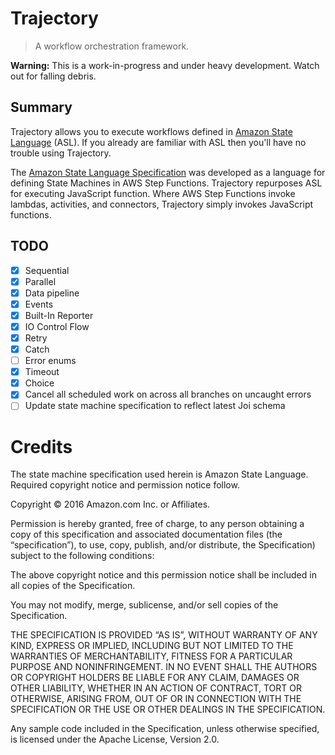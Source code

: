# Trajectory

> A workflow orchestration framework.

**Warning:** This is a work-in-progress and under heavy development. Watch out for falling debris.

## Summary

Trajectory allows you to execute workflows defined in [Amazon State Language](https://docs.aws.amazon.com/step-functions/latest/dg/concepts-amazon-states-language.html) (ASL). If you already are familiar with ASL then you'll have no trouble using Trajectory.

The [Amazon State Language Specification](https://states-language.net/spec.html) was developed as a language for defining State Machines in AWS Step Functions. Trajectory repurposes ASL for executing JavaScript function. Where AWS Step Functions invoke lambdas, activities, and connectors, Trajectory simply invokes JavaScript functions.

## TODO

- [x] Sequential
- [x] Parallel
- [x] Data pipeline
- [x] Events
- [x] Built-In Reporter
- [x] IO Control Flow
- [x] Retry
- [x] Catch
- [ ] Error enums
- [x] Timeout
- [x] Choice
- [x] Cancel all scheduled work on across all branches on uncaught errors
- [ ] Update state machine specification to reflect latest Joi schema

# Credits

The state machine specification used herein is Amazon State Language. Required copyright notice and permission notice follow.

Copyright © 2016 Amazon.com Inc. or Affiliates.

Permission is hereby granted, free of charge, to any person obtaining a copy of this specification and associated documentation files (the “specification”), to use, copy, publish, and/or distribute, the Specification) subject to the following conditions:

The above copyright notice and this permission notice shall be included in all copies of the Specification.

You may not modify, merge, sublicense, and/or sell copies of the Specification.

THE SPECIFICATION IS PROVIDED “AS IS”, WITHOUT WARRANTY OF ANY KIND, EXPRESS OR IMPLIED, INCLUDING BUT NOT LIMITED TO THE WARRANTIES OF MERCHANTABILITY, FITNESS FOR A PARTICULAR PURPOSE AND NONINFRINGEMENT. IN NO EVENT SHALL THE AUTHORS OR COPYRIGHT HOLDERS BE LIABLE FOR ANY CLAIM, DAMAGES OR OTHER LIABILITY, WHETHER IN AN ACTION OF CONTRACT, TORT OR OTHERWISE, ARISING FROM, OUT OF OR IN CONNECTION WITH THE SPECIFICATION OR THE USE OR OTHER DEALINGS IN THE SPECIFICATION.​

Any sample code included in the Specification, unless otherwise specified, is licensed under the Apache License, Version 2.0.
